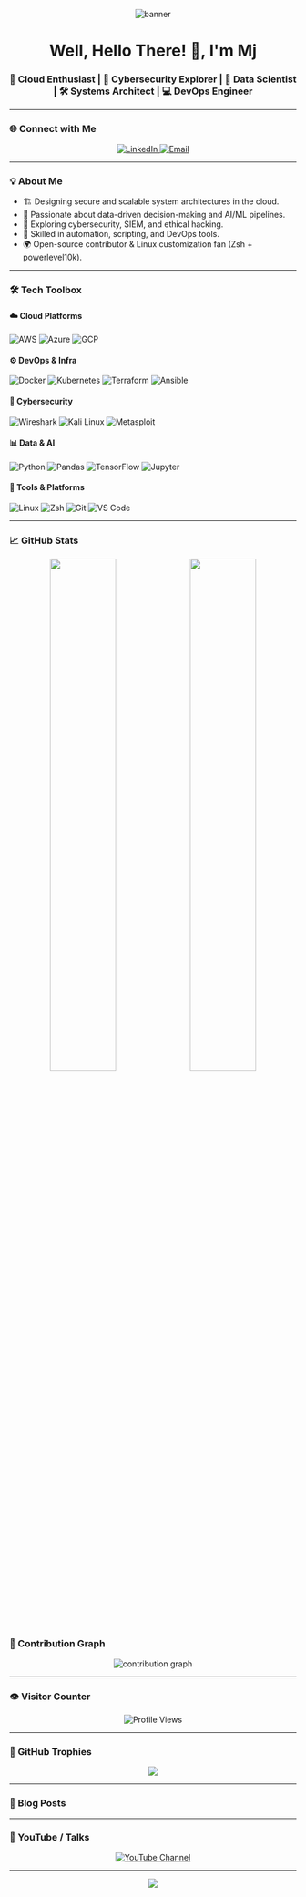 <!-- Banner -->

<p align="center">
  <img src="https://capsule-render.vercel.app/api?type=waving&color=0a0a23&height=250&section=header&text=Welcome%20to%20My%20World!&fontSize=40&fontColor=ffffff&animation=fadeIn" alt="banner" />
</p>

<h1 align="center">Well, Hello There! 👋, I'm Mj</h1>
<h3 align="center">🚀 Cloud Enthusiast | 🔡️ Cybersecurity Explorer | 🧠 Data Scientist | 🛠️ Systems Architect | 💻 DevOps Engineer</h3>

---

### 🌐 Connect with Me

<p align="center">
  <a href="https://www.linkedin.com/in/mbjethwa/" target="_blank">
    <img alt="LinkedIn" src="https://img.shields.io/badge/LinkedIn-%230077B5.svg?style=for-the-badge&logo=linkedin&logoColor=white" />
  </a>
  <a href="mailto:m.jethwa221@gmail.com">
    <img alt="Email" src="https://img.shields.io/badge/Email-D14836?style=for-the-badge&logo=gmail&logoColor=white" />
  </a>
</p>

---

### 💡 About Me

* 🏗️ Designing secure and scalable system architectures in the cloud.
* 🧠 Passionate about data-driven decision-making and AI/ML pipelines.
* 🔐 Exploring cybersecurity, SIEM, and ethical hacking.
* 🔧 Skilled in automation, scripting, and DevOps tools.
* 🌍 Open-source contributor & Linux customization fan (Zsh + powerlevel10k).

---

### 🛠️ Tech Toolbox

#### ☁️ Cloud Platforms

![AWS](https://img.shields.io/badge/AWS-232F3E?style=for-the-badge\&logo=amazon-aws\&logoColor=white)
![Azure](https://img.shields.io/badge/Azure-0078D4?style=for-the-badge\&logo=microsoft-azure\&logoColor=white)
![GCP](https://img.shields.io/badge/GCP-4285F4?style=for-the-badge\&logo=google-cloud\&logoColor=white)

#### ⚙️ DevOps & Infra

![Docker](https://img.shields.io/badge/Docker-2496ED?style=for-the-badge\&logo=docker\&logoColor=white)
![Kubernetes](https://img.shields.io/badge/Kubernetes-326CE5?style=for-the-badge\&logo=kubernetes\&logoColor=white)
![Terraform](https://img.shields.io/badge/Terraform-7B42BC?style=for-the-badge\&logo=terraform\&logoColor=white)
![Ansible](https://img.shields.io/badge/Ansible-EE0000?style=for-the-badge\&logo=ansible\&logoColor=white)

#### 🔐 Cybersecurity

![Wireshark](https://img.shields.io/badge/Wireshark-1679A7?style=for-the-badge\&logo=wireshark\&logoColor=white)
![Kali Linux](https://img.shields.io/badge/Kali_Linux-557C94?style=for-the-badge\&logo=kalilinux\&logoColor=white)
![Metasploit](https://img.shields.io/badge/Metasploit-003A70?style=for-the-badge\&logo=metasploit\&logoColor=white)

#### 📊 Data & AI

![Python](https://img.shields.io/badge/Python-3670A0?style=for-the-badge\&logo=python\&logoColor=white)
![Pandas](https://img.shields.io/badge/Pandas-150458?style=for-the-badge\&logo=pandas\&logoColor=white)
![TensorFlow](https://img.shields.io/badge/TensorFlow-FF6F00?style=for-the-badge\&logo=tensorflow\&logoColor=white)
![Jupyter](https://img.shields.io/badge/Jupyter-F37626?style=for-the-badge\&logo=jupyter\&logoColor=white)

#### 🧰 Tools & Platforms

![Linux](https://img.shields.io/badge/Linux-FCC624?style=for-the-badge\&logo=linux\&logoColor=black)
![Zsh](https://img.shields.io/badge/Zsh-000000?style=for-the-badge\&logo=gnu-bash\&logoColor=white)
![Git](https://img.shields.io/badge/Git-F05032?style=for-the-badge\&logo=git\&logoColor=white)
![VS Code](https://img.shields.io/badge/VS_Code-007ACC?style=for-the-badge\&logo=visual-studio-code\&logoColor=white)

---

### 📈 GitHub Stats

<p align="center">
  <img src="https://github-readme-stats.vercel.app/api?username=mbjethwa&show_icons=true&theme=tokyonight" width="48%" />
  <img src="https://github-readme-streak-stats.herokuapp.com/?user=mbjethwa&theme=tokyonight" width="48%" />
</p>

<!--  

---

### 🧠 Certifications

| Certification                         | Provider                 | Year |
| ------------------------------------- | ------------------------ | ---- |
| AWS Certified Cloud Practitioner      | Amazon Web Services      | 2024 |
| Google IT Support                     | Google via Coursera      | 2023 |
| Introduction to Cybersecurity         | Cisco Networking Academy | 2023 |
| Microsoft Azure Fundamentals (AZ-900) | Microsoft                | 2024 |

---

### 🔥 Notable Projects

* 🔡️ **SIEM-AuditX** – Linux audit log analyzer & hardening assistant
* ☁️ **AutoCloudDeploy** – IaC project with multi-cloud Terraform modules
* 🤖 **DataTide** – Real-time data ingestion with ETL pipelines in Python
* 🔍 **Recon-ToolKit** – Automated OSINT recon using Bash & Python scripts

---

### 📚 Currently Learning

* 🔐 Zero Trust Architecture in enterprise environments
* 🧠 AI-driven cybersecurity monitoring (ML + threat intelligence)
* ☁️ Multi-cloud orchestration using Terraform + Kubernetes

---

-->

### 🧱️ Contribution Graph

<p align="center">
  <img src="https://github-readme-activity-graph.vercel.app/graph?username=mbjethwa&theme=tokyo-night" alt="contribution graph"/>
</p>

---

### 👁️ Visitor Counter

<p align="center">
  <img src="https://komarev.com/ghpvc/?username=mbjethwa&label=Profile%20Views&color=0e75b6&style=flat" alt="Profile Views" />
</p>

---

### 🌟 GitHub Trophies

<p align="center">
  <img src="https://github-profile-trophy.vercel.app/?username=mbjethwa&theme=algolia&no-frame=true&margin-w=10" />
</p>

---

### 📃 Blog Posts

<!-- BLOG-POST-LIST:START -->

<!-- BLOG-POST-LIST:END -->

---

### 🎥 YouTube / Talks

<p align="center">
  <a href="https://www.youtube.com/@YOURCHANNEL">
    <img alt="YouTube Channel" src="https://img.shields.io/badge/YouTube-FF0000?style=for-the-badge&logo=youtube&logoColor=white" />
  </a>
</p>

---

<p align="center">
  <img src="https://capsule-render.vercel.app/api?type=waving&color=0a0a23&height=150&section=footer" />
</p>
